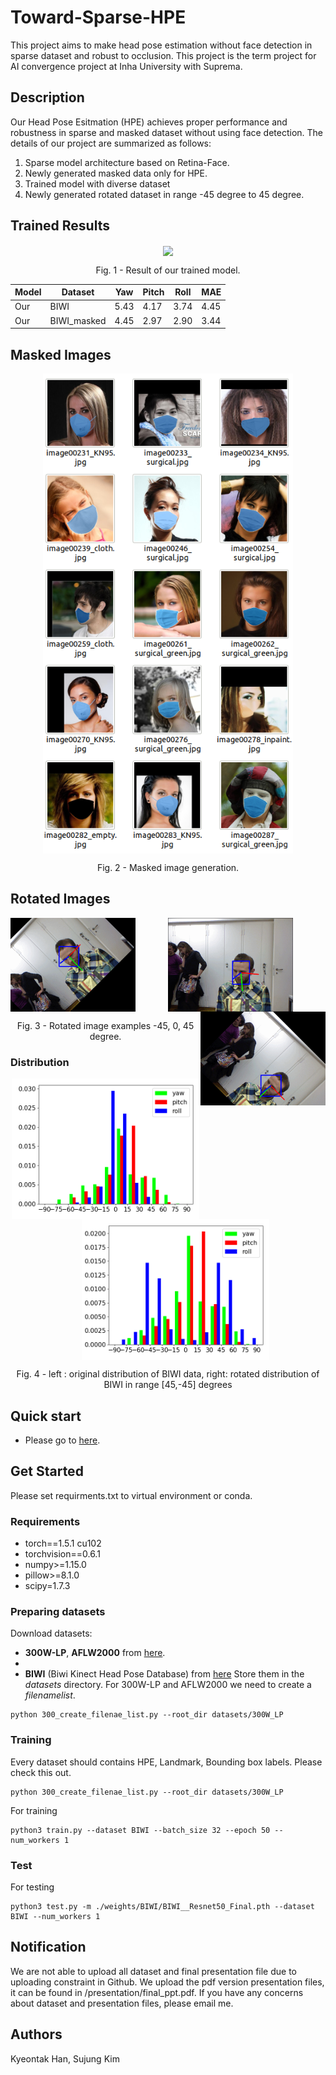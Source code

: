 # Toward-Sparse-HPE
This project aims to make head pose estimation without face detection in sparse dataset and robust to occlusion.
This project is the term project for AI convergence project at Inha University with Suprema. 

## Description
Our Head Pose Esitmation (HPE) achieves proper performance and robustness in sparse and masked dataset without using face detection. The details of our project are summarized as follows: 
1. Sparse model architecture based on Retina-Face.
2. Newly generated masked data only for HPE.
3. Trained model with diverse dataset
4. Newly generated rotated dataset in range -45 degree to 45 degree. 

## Trained Results
<p align="center">
  <img align="center" src="./figures/training_result2.gif" width="400">
</p>
<p align="center">
  Fig. 1 - Result of our trained model. 
  
  |Model|Dataset|Yaw|Pitch|Roll|MAE|
  |---|---|---|---|---|---|
  |Our|BIWI|5.43|4.17|3.74|4.45|
  |Our|BIWI_masked|4.45|2.97|2.90|3.44|
</p>

## Masked Images 
<p align="center">
  <img align="center" src="./figures/Screenshot from 2022-04-25 14-24-31.png" width="400">
</p>
<p align="center">
  Fig. 2 - Masked image generation. 
</p>

## Rotated Images 
<p align="center">
  <img align="left" src="./figures/45_dgree_change.gif" width="200">
  <img align="center" src="./figures/original.gif" width="200">
  <img align="right" src="./figures/-45_degree_change.gif" width="200">
</p>
<p align="center">
  Fig. 3 - Rotated image examples -45, 0, 45 degree.
</p>

### Distribution
<p align="center"> 
  <img align="center" src="./figures/orig_dist.png" width="300"> &nbsp; &nbsp; &nbsp;
  <img align="center" src="./figures/changed_dist.png" width="300">
</p>
&NewLine;
<p align="center">
  Fig. 4 - left : original distribution of BIWI data, right: rotated distribution of BIWI in range [45,-45] degrees
</p>
&NewLine;

## Quick start
* Please go to [here](https://bridge-aix.inha.ac.kr/studio/preview?projectId=48&token=eyJhbGciOiJIUzI1NiJ9.OA.LkEQgaZ3g67mvxL2PYlV6pGn5N6WRBCjwqbTR7Jml6E&nodeName=master).

## Get Started 
Please set requirments.txt to virtual environment or conda. 
### Requirements

*   torch==1.5.1 cu102
*   torchvision==0.6.1
*   numpy>=1.15.0
*   pillow>=8.1.0
*   scipy=1.7.3

### Preparing datasets
Download datasets:
* **300W-LP**, **AFLW2000** from [here](http://www.cbsr.ia.ac.cn/users/xiangyuzhu/projects/3DDFA/main.htm).
* 
* **BIWI** (Biwi Kinect Head Pose Database) from [here](https://icu.ee.ethz.ch/research/datsets.html) 
Store them in the *datasets* directory.
For 300W-LP and AFLW2000 we need to create a *filenamelist*. 
```
python 300_create_filenae_list.py --root_dir datasets/300W_LP
```
### Training
Every dataset should contains HPE, Landmark, Bounding box labels. Please check this out.
```
python 300_create_filenae_list.py --root_dir datasets/300W_LP
```
For training 
```
python3 train.py --dataset BIWI --batch_size 32 --epoch 50 --num_workers 1
```
### Test 
For testing
```
python3 test.py -m ./weights/BIWI/BIWI__Resnet50_Final.pth --dataset BIWI --num_workers 1
```
## Notification
We are not able to upload all dataset and final presentation file due to uploading constraint in Github. We upload the pdf version presentation files, it can be found in /presentation/final_ppt.pdf.
If you have any concerns about dataset and presentation files, please email me. 

## Authors
Kyeontak Han, Sujung Kim


